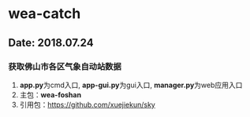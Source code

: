 # wea-catch
## Date: 2018.07.24
### 获取佛山市各区气象自动站数据

1. <b>app.py</b>为cmd入口, <b>app-gui.py</b>为gui入口, <b>manager.py</b>为web应用入口
2. 主包：<b>wea-foshan</b>
3. 引用包：https://github.com/xuejiekun/sky